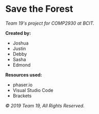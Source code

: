 # Save the Forest
<i>Team 19's project for COMP2930 at BCIT.</i>

<b>Created by:</b>

<ul>
            <li>Joshua</li>
            <li>Justin</li>
            <li>Debby</li>
            <li>Sasha</li>
            <li>Edmond</li>
</ul>

<b>Resources used:</b>
<ul>
                <li>phaser.io</li>
                <li>Visual Studio Code</li>
                <li>Brackets</li>
</ul>

<i>© 2019 Team 19, All Rights Reserved.</i>
